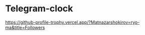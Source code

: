 # Telegram-clock 
https://github-profile-trophy.vercel.app/?Matnazarshokirov=ryo-ma&title=Followers

